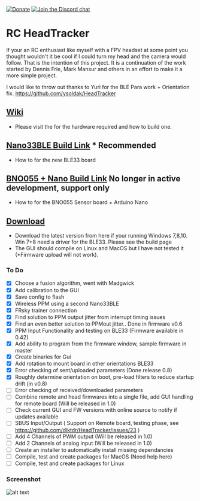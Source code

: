 [![Donate](https://img.shields.io/badge/Donate-PayPal-green.svg)](https://www.paypal.com/donate?hosted_button_id=NMU3B9Z82JB3A)
[![Join the Discord chat](https://img.shields.io/discord/827622724565467196?style=flat-square)](https://discord.gg/ux5hEaNSPQ)

# RC HeadTracker
If your an RC enthusiast like myself with a FPV headset at some point you thought wouldn't it be cool if I could turn my head and the camera would follow. That is the intention of this project. It is a continuation of the work started by Dennis Frie, Mark Mansur and others in an effort to make it a more simple project.

I would like to throw out thanks to Yuri for the BLE Para work + Orientation fix. https://github.com/ysoldak/HeadTracker

## [Wiki](https://github.com/dlktdr/HeadTracker/wiki)
* Please visit the  for the hardware required and how to build one.

## [Nano33BLE Build Link](https://github.com/dlktdr/HeadTracker/wiki/Nano33BLE-Build-Instructions)  * **Recommended**
* How to for the new BLE33 board

## [BNO055 + Nano Build Link](https://github.com/dlktdr/HeadTracker/wiki/BNO055-Build-Instructions) No longer in active development, support only
* How to for the BNO055 Sensor board + Arduino Nano

## [Download](https://github.com/dlktdr/HeadTracker/releases)
* Download the latest version from here if your running Windows 7,8,10. Win 7+8 need a driver for the BLE33. Please see the build page
* The GUI should compile on Linux and MacOS but I have not tested it (*Firmware upload will not work).

### To Do
- [x] Choose a fusion algorithm, went with Madgwick
- [x] Add calibration to the GUI
- [X] Save config to flash
- [X] Wireless PPM using a second Nano33BLE
- [X] FRsky trainer connection
- [X] Find solution to PPM output jitter from interrupt timing issues
- [X] Find an even better solution to PPMout jitter.. Done in firmware v0.6
- [X] PPM Input Functionality and testing on BLE33 (Firmware available in 0.42)
- [X] Add ability to program from the firmware window, sample firmware in master
- [X] Create binaries for Gui
- [X] Add rotation to mount board in other orientations BLE33
- [X] Error checking of sent/uploaded parameters (Done release 0.8)
- [x] Roughly determine orientation on boot, pre-load filters to reduce startup drift (in v0.8)
- [ ] Error checking of received/downloaded parameters
- [ ] Combine remote and head firmwares into a single file, add GUI handling for remote board (Will be released in 1.0)
- [ ] Check current GUI and FW versions with online source to notify if updates available
- [ ] SBUS Input/Output ( Support on Remote board, testing phase, see https://github.com/dlktdr/HeadTracker/issues/23 )
- [ ] Add 4 Channels of PWM output (Will be released in 1.0)
- [ ] Add 2 Channels of analog input (Will be released in 1.0)
- [ ] Create an installer to automatically install missing dependancies
- [ ] Compile, test and create packages for MacOS (Need help here)
- [ ] Compile, test and create packages for Linux

### Screenshot
![alt text](https://github.com/dlktdr/HeadTracker/raw/master/docs/ScreenCapture1006.png)
